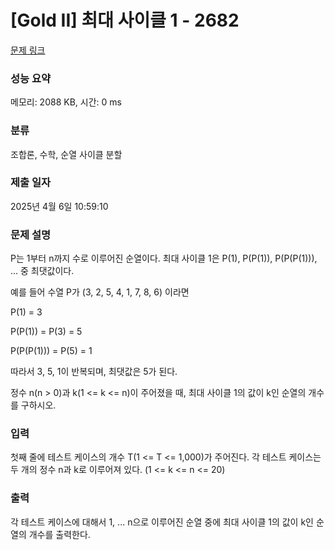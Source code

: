 # [Gold II] 최대 사이클 1 - 2682 

[문제 링크](https://www.acmicpc.net/problem/2682) 

### 성능 요약

메모리: 2088 KB, 시간: 0 ms

### 분류

조합론, 수학, 순열 사이클 분할

### 제출 일자

2025년 4월 6일 10:59:10

### 문제 설명

<p>
	P는 1부터 n까지 수로 이루어진 순열이다. 최대 사이클 1은 P(1), P(P(1)), P(P(P(1))), ... 중 최댓값이다.</p>

<p>
	예를 들어 수열 P가 (3, 2, 5, 4, 1, 7, 8, 6) 이라면</p>
<p>
	P(1) = 3</p>
<p>
	P(P(1)) = P(3) = 5</p>
<p>
	P(P(P(1))) = P(5) = 1</p>

<p>
	따라서 3, 5, 1이 반복되며, 최댓값은 5가 된다.</p>

<p>
	정수 n(n > 0)과 k(1 <= k <= n)이 주어졌을 때, 최대 사이클 1의 값이 k인 순열의 개수를 구하시오.</p>

### 입력 

 <p>
	첫째 줄에 테스트 케이스의 개수 T(1 <= T <= 1,000)가 주어진다. 각 테스트 케이스는 두 개의 정수 n과 k로 이루어져 있다. (1 <= k <= n <= 20)</p>

### 출력 

 <p>
	각 테스트 케이스에 대해서 1, ... n으로 이루어진 순열 중에 최대 사이클 1의 값이 k인 순열의 개수를 출력한다.</p>

